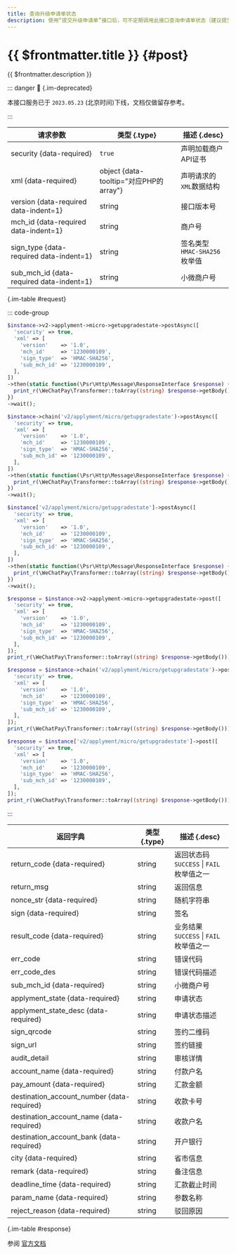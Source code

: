 ```yaml
---
title: 查询升级申请单状态
description: 使用“提交升级申请单”接口后，可不定期调用此接口查询申请单状态（建议提交申请后1分钟查询），直至申请单为“完成”状态。1)若申请状态为待账户验证，请按接口中的指引完成账户验证；2)若申请状态为审核中，微信支付会在2个工作日内完成资料审核；3)若申请状态为待签约，接口会返回签约二维码。
---
```


# {{ $frontmatter.title }} {#post}

{{ $frontmatter.description }}

::: danger :no_entry_sign: {.im-deprecated}

本接口服务已于 `2023.05.23` (北京时间)下线，文档仅做留存参考。

:::

| 请求参数 | 类型 {.type} | 描述 {.desc}
| --- | --- | ---
| security {data-required} | `true` | 声明加载商户API证书
| xml {data-required} | object {data-tooltip="对应PHP的array"} | 声明请求的`XML`数据结构
| version {data-required data-indent=1} | string | 接口版本号
| mch_id {data-required data-indent=1} | string | 商户号
| sign_type {data-required data-indent=1} | string | 签名类型<br/>`HMAC-SHA256` 枚举值
| sub_mch_id {data-required data-indent=1} | string | 小微商户号

{.im-table #request}

::: code-group

```php [异步纯链式]
$instance->v2->applyment->micro->getupgradestate->postAsync([
  'security' => true,
  'xml' => [
    'version'    => '1.0',
    'mch_id'     => '1230000109',
    'sign_type'  => 'HMAC-SHA256',
    'sub_mch_id' => '1230000109',
  ],
])
->then(static function(\Psr\Http\Message\ResponseInterface $response) {
  print_r(\WeChatPay\Transformer::toArray((string) $response->getBody()));
})
->wait();
```

```php [异步声明式]
$instance->chain('v2/applyment/micro/getupgradestate')->postAsync([
  'security' => true,
  'xml' => [
    'version'    => '1.0',
    'mch_id'     => '1230000109',
    'sign_type'  => 'HMAC-SHA256',
    'sub_mch_id' => '1230000109',
  ],
])
->then(static function(\Psr\Http\Message\ResponseInterface $response) {
  print_r(\WeChatPay\Transformer::toArray((string) $response->getBody()));
})
->wait();
```

```php [异步属性式]
$instance['v2/applyment/micro/getupgradestate']->postAsync([
  'security' => true,
  'xml' => [
    'version'    => '1.0',
    'mch_id'     => '1230000109',
    'sign_type'  => 'HMAC-SHA256',
    'sub_mch_id' => '1230000109',
  ],
])
->then(static function(\Psr\Http\Message\ResponseInterface $response) {
  print_r(\WeChatPay\Transformer::toArray((string) $response->getBody()));
})
->wait();
```

```php [同步纯链式]
$response = $instance->v2->applyment->micro->getupgradestate->post([
  'security' => true,
  'xml' => [
    'version'    => '1.0',
    'mch_id'     => '1230000109',
    'sign_type'  => 'HMAC-SHA256',
    'sub_mch_id' => '1230000109',
  ],
]);
print_r(\WeChatPay\Transformer::toArray((string) $response->getBody()));
```

```php [同步声明式]
$response = $instance->chain('v2/applyment/micro/getupgradestate')->post([
  'security' => true,
  'xml' => [
    'version'    => '1.0',
    'mch_id'     => '1230000109',
    'sign_type'  => 'HMAC-SHA256',
    'sub_mch_id' => '1230000109',
  ],
]);
print_r(\WeChatPay\Transformer::toArray((string) $response->getBody()));
```

```php [同步属性式]
$response = $instance['v2/applyment/micro/getupgradestate']->post([
  'security' => true,
  'xml' => [
    'version'    => '1.0',
    'mch_id'     => '1230000109',
    'sign_type'  => 'HMAC-SHA256',
    'sub_mch_id' => '1230000109',
  ],
]);
print_r(\WeChatPay\Transformer::toArray((string) $response->getBody()));
```

:::

| 返回字典 | 类型 {.type} | 描述 {.desc}
| --- | --- | ---
| return_code {data-required} | string | 返回状态码<br/>`SUCCESS` \| `FAIL` 枚举值之一
| return_msg | string | 返回信息
| nonce_str {data-required} | string | 随机字符串
| sign {data-required} | string | 签名
| result_code {data-required} | string | 业务结果<br/>`SUCCESS` \| `FAIL` 枚举值之一
| err_code | string | 错误代码
| err_code_des | string | 错误代码描述
| sub_mch_id {data-required} | string | 小微商户号
| applyment_state {data-required} | string | 申请状态
| applyment_state_desc {data-required} | string | 申请状态描述
| sign_qrcode | string | 签约二维码
| sign_url | string | 签约链接
| audit_detail | string | 审核详情
| account_name {data-required} | string | 付款户名
| pay_amount {data-required} | string | 汇款金额
| destination_account_number {data-required} | string | 收款卡号
| destination_account_name {data-required} | string | 收款户名
| destination_account_bank {data-required} | string | 开户银行
| city {data-required} | string | 省市信息
| remark {data-required} | string | 备注信息
| deadline_time {data-required} | string | 汇款截止时间
| param_name {data-required} | string | 参数名称
| reject_reason {data-required} | string | 驳回原因

{.im-table #response}

参阅 [官方文档](https://pay.weixin.qq.com/wiki/doc/api/xiaowei.php?chapter=28_3&index=3)
